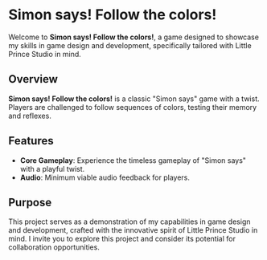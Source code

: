 # Simon says! Follow the colors!

Welcome to **Simon says! Follow the colors!**, a game designed to showcase my skills in game design and development, specifically tailored with Little Prince Studio in mind.

## Overview

**Simon says! Follow the colors!** is a classic "Simon says" game with a twist. Players are challenged to follow sequences of colors, testing their memory and reflexes.

## Features

- **Core Gameplay**: Experience the timeless gameplay of "Simon says" with a playful twist.
- **Audio**: Minimum viable audio feedback for players.

## Purpose

This project serves as a demonstration of my capabilities in game design and development, crafted with the innovative spirit of Little Prince Studio in mind. I invite you to explore this project and consider its potential for collaboration opportunities.

